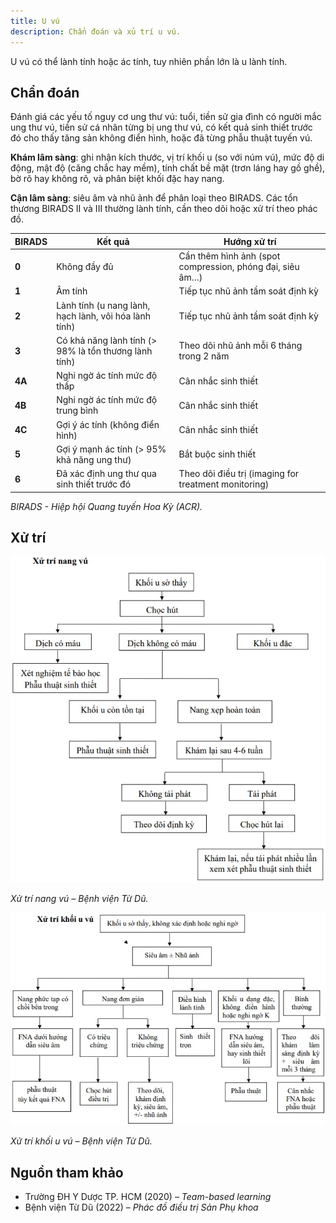 ```yaml
---
title: U vú
description: Chẩn đoán và xủ trí u vú.
---
```


U vú có thể lành tính hoặc ác tính, tuy nhiên phần lớn là u lành tính.

## Chẩn đoán

Đánh giá các yếu tố nguy cơ ung thư vú: tuổi, tiền sử gia đình có người mắc ung thư vú, tiền sử cá nhân từng bị ung thư vú, có kết quả sinh thiết trước đó cho thấy tăng sản không điển hình, hoặc đã từng phẫu thuật tuyến vú.

**Khám lâm sàng**: ghi nhận kích thước, vị trí khối u (so với núm vú), mức độ di động, mật độ (căng chắc hay mềm), tính chất bề mặt (trơn láng hay gồ ghề), bờ rõ hay không rõ, và phân biệt khối đặc hay nang.

**Cận lâm sàng**: siêu âm và nhũ ảnh để phân loại theo BIRADS. Các tổn thương BIRADS II và III thường lành tính, cần theo dõi hoặc xử trí theo phác đồ.

| BIRADS | Kết quả                                               | Hướng xử trí                                              |
| ------ | ----------------------------------------------------- | --------------------------------------------------------- |
| **0**  | Không đầy đủ                                          | Cần thêm hình ảnh (spot compression, phóng đại, siêu âm…) |
| **1**  | Âm tính                                               | Tiếp tục nhũ ảnh tầm soát định kỳ                         |
| **2**  | Lành tính (u nang lành, hạch lành, vôi hóa lành tính) | Tiếp tục nhũ ảnh tầm soát định kỳ                         |
| **3**  | Có khả năng lành tính (> 98% là tổn thương lành tính) | Theo dõi nhũ ảnh mỗi 6 tháng trong 2 năm                  |
| **4A** | Nghi ngờ ác tính mức độ thấp                          | Cân nhắc sinh thiết                                       |
| **4B** | Nghi ngờ ác tính mức độ trung bình                    | Cân nhắc sinh thiết                                       |
| **4C** | Gợi ý ác tính (không điển hình)                       | Cân nhắc sinh thiết                                       |
| **5**  | Gợi ý mạnh ác tính (> 95% khả năng ung thư)           | Bắt buộc sinh thiết                                       |
| **6**  | Đã xác định ung thư qua sinh thiết trước đó           | Theo dõi điều trị (imaging for treatment monitoring)      |

_BIRADS - Hiệp hội Quang tuyến Hoa Kỳ (ACR)._

## Xử trí

![Xử trí nang vú – Bệnh viện Từ Dũ](../../../../assets/phu-khoa/u-vu/xu-tri-nang-vu.jpeg)

_Xử trí nang vú – Bệnh viện Từ Dũ._

![Xử trí u vú – Bệnh viện Từ Dũ](../../../../assets/phu-khoa/u-vu/xu-tri-khoi-u-vu.jpeg)

_Xử trí khối u vú – Bệnh viện Từ Dũ._

## Nguồn tham khảo

- Trường ĐH Y Dược TP. HCM (2020) – _Team-based learning_
- Bệnh viện Từ Dũ (2022) – _Phác đồ điều trị Sản Phụ khoa_
